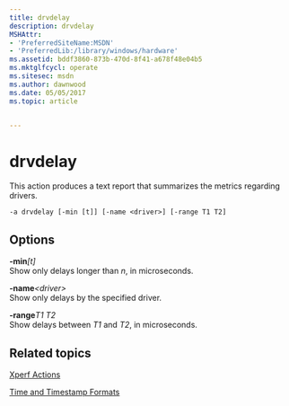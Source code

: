 ```yaml
---
title: drvdelay
description: drvdelay
MSHAttr:
- 'PreferredSiteName:MSDN'
- 'PreferredLib:/library/windows/hardware'
ms.assetid: bddf3860-873b-470d-8f41-a678f48e04b5
ms.mktglfcycl: operate
ms.sitesec: msdn
ms.author: dawnwood
ms.date: 05/05/2017
ms.topic: article


---
```


# drvdelay


This action produces a text report that summarizes the metrics regarding drivers.

```
-a drvdelay [-min [t]] [-name <driver>] [-range T1 T2]
```

## Options


<a href="" id="-min-t-"></a>**-min**<em>\[t\]</em>  
Show only delays longer than *n*, in microseconds.

<a href="" id="-name-driver-"></a>**-name**<em>&lt;driver&gt;</em>  
Show only delays by the specified driver.

<a href="" id="-ranget1-t2"></a>**-range***T1 T2*  
Show delays between *T1* and *T2*, in microseconds.

## Related topics


[Xperf Actions](xperf-actions.md)

[Time and Timestamp Formats](time-and-timestamp-formats.md)

 

 







